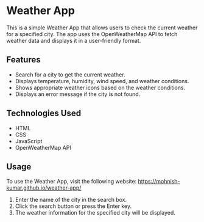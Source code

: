 # Weather App
This is a simple Weather App that allows users to check the current weather for a specified city. The app uses the OpenWeatherMap API to fetch weather data and displays it in a user-friendly format.

## Features
- Search for a city to get the current weather.
- Displays temperature, humidity, wind speed, and weather conditions.
- Shows appropriate weather icons based on the weather conditions.
- Displays an error message if the city is not found.

## Technologies Used
- HTML
- CSS
- JavaScript
- OpenWeatherMap API

## Usage
To use the Weather App, visit the following website: https://mohnish-kumar.github.io/weather-app/

1. Enter the name of the city in the search box.
2. Click the search button or press the Enter key.
3. The weather information for the specified city will be displayed.
